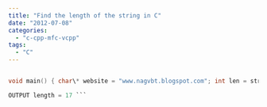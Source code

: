 ```yaml
---
title: "Find the length of the string in C"
date: "2012-07-08"
categories: 
  - "c-cpp-mfc-vcpp"
tags: 
  - "C"
---
```


```c //str\_len returns the length of str int str\_len(char\* str) { int len; len = 0; for (int i = 0; str\[i\] != '\\0'; i++) { len ++; } return len; }

void main() { char\* website = "www.nagvbt.blogspot.com"; int len = str\_len(website); printf("length = %d n", len); }

OUTPUT length = 17 ```
